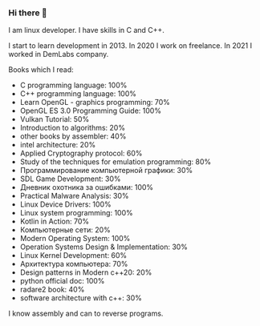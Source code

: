 ### Hi there 👋
I am linux developer. I have skills in C and C++.

I start to learn development in 2013. In 2020 I work on freelance. In 2021 I worked in DemLabs company.

Books which I read:
* C programming language: 100%
* C++ programming language: 100%
* Learn OpenGL - graphics programming: 70%
* OpenGL ES 3.0 Programming Guide: 100%
* Vulkan Tutorial: 50%
* Introduction to algorithms: 20%
* other books by assembler: 40%
* intel architecture: 20%
* Applied Cryptography protocol: 60%
* Study of the techniques for emulation programming: 80%
* Программирование компьютерной графики: 30%
* SDL Game Development: 30%
* Дневник охотника за ошибками: 100%
* Practical Malware Analysis: 30%
* Linux Device Drivers: 100%
* Linux system programming: 100%
* Kotlin in Action: 70%
* Компьютерные сети: 20%
* Modern Operating System: 100%
* Operation Systems Design & Implementation: 30%
* Linux Kernel Development: 60%
* Архитектура компьютера: 70%
* Design patterns in Modern c++20: 20%
* python official doc: 100%
* radare2 book: 40%
* software architecture with c++: 30%

I know assembly and can to reverse programs.
